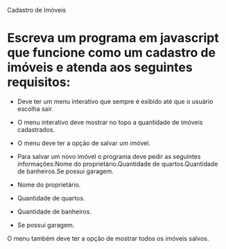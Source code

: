 Cadastro de Imóveis

# Escreva um programa em javascript que funcione como um cadastro de imóveis e atenda aos seguintes requisitos:


- Deve ter um menu interativo que sempre é exibido até que o usuário escolha sair.

- O menu interativo deve mostrar no topo a quantidade de imóveis cadastrados.

- O menu deve ter a opção de salvar um imóvel.

- Para salvar um novo imóvel o programa deve pedir as seguintes informações:Nome do proprietário.Quantidade de quartos.Quantidade de banheiros.Se possui garagem.

- Nome do proprietário.

- Quantidade de quartos.

- Quantidade de banheiros.

- Se possui garagem.

O menu também deve ter a opção de mostrar todos os imóveis salvos.